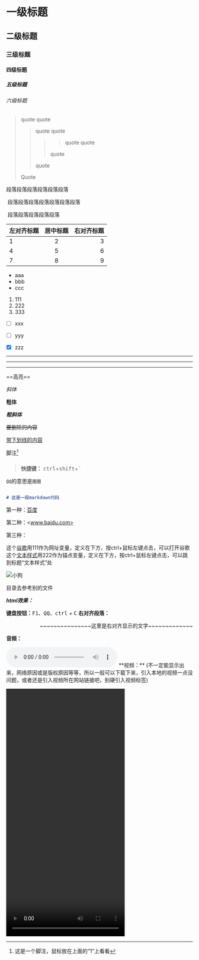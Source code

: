 # 一级标题

## 二级标题

### 三级标题

#### 四级标题

##### 五级标题

###### 六级标题



> quote
> quote
> > quote
> > quote
> > > > quote
> > > > quote
> > >
> > > quote
> >
> > quote
>
> Quote



段落段落段落段落段落段落

​	段落段落段落段落段落段落段落

​		段落段落段落段落段落





| 左对齐标题 | 居中标题 | 右对齐标题 |
| :--------- | :------: | ---------: |
| 1          |    2     |          3 |
| 4          |    5     |          6 |
| 7          |    8     |          9 |



- aaa
- bbb
- ccc



1. 111
2. 222
3. 333



- [ ] xxx
- [ ] yyy
- [x] zzz



---

---

---



==高亮== 

*斜体*

**粗体**

***粗斜体***

~~要删除的内容~~

<u>带下划线的内容</u>



脚注[^123]

[^123]: 这是一个脚注，鼠标放在上面的“1”上看看

### 

> **快捷键：** <kbd>ctrl</kbd>+<kbd>shift</kbd>+<kbd>`</kbd>



`QQ`的意思是`圈圈`



```markdown

# 这是一段markdown代码

```



第一种：[百度](www.baidu.com)

第二种：<www.baidu.com>

第三种：

这个[谷歌][111]用111作为网址变量，定义在下方，按ctrl+鼠标左键点击，可以打开谷歌
这个[文本样式][222]用222作为锚点变量，定义在下方，按ctrl+鼠标左键点击，可以跳到标题“文本样式”处

[111]: https://www.google.com
[222]: #文本样式



![小狗](https://gimg2.baidu.com/image_search/src=http%3A%2F%2Fs10.sinaimg.cn%2Fmw690%2Fa2d495ectx6DgoBIjUZ89%26690&refer=http%3A%2F%2Fs10.sinaimg.cn&app=2002&size=f9999,10000&q=a80&n=0&g=0n&fmt=jpeg?sec=1613978239&t=cfceba12b7774399b7ed09555ea5957b)



目录去参考别的文件



***html效果：***

**键盘按钮：**<kbd>F1</kbd>、<kbd>QQ</kbd>、<kbd>ctrl</kbd> + <kbd>C</kbd>
**右对齐段落：**

<p align="right">~~~~~~~~~~~~~~~这里是右对齐显示的文字~~~~~~~~~~~~~</p>

**音频：**

<audio controls>
  <source src=".\music\我好想你.mp3" type="audio/mpeg">
</audio>
**视频：** (不一定能显示出来，网络原因或是版权原因等等，所以一般可以下载下来，引入本地的视频一点没问题，或者还是引入视频所在网站链接吧，别硬引入视频标签)

<video width="320" height="666" mediatype="video" src="https://aweme.snssdk.com/aweme/v1/playwm/?video_id=v0d00fa60000c05c1i0llg9ph94i11t0&ratio=720p&line=0" ></video>

